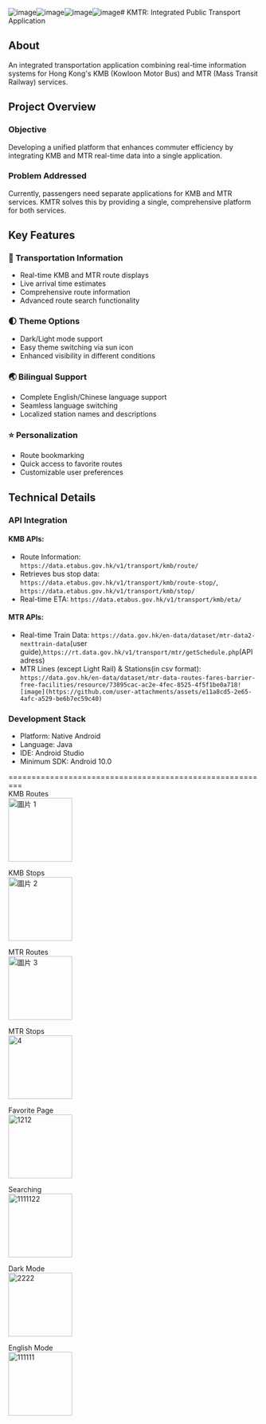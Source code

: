 ![image](https://github.com/user-attachments/assets/8c103682-89f0-4cd2-be49-927effdf098a)![image](https://github.com/user-attachments/assets/2b65ea86-c57e-4ea9-be04-c4b80af46510)![image](https://github.com/user-attachments/assets/7a9f5de8-9d74-4d1c-8b0c-c7fa5f543439)![image](https://github.com/user-attachments/assets/af3cfdf2-ea32-4a5f-9831-713e577a0803)# KMTR: Integrated Public Transport Application

## About
An integrated transportation application combining real-time information systems for Hong Kong's KMB (Kowloon Motor Bus) and MTR (Mass Transit Railway) services.

## Project Overview
### Objective
Developing a unified platform that enhances commuter efficiency by integrating KMB and MTR real-time data into a single application.

### Problem Addressed
Currently, passengers need separate applications for KMB and MTR services. KMTR solves this by providing a single, comprehensive platform for both services.

## Key Features

### 🚉 Transportation Information
- Real-time KMB and MTR route displays
- Live arrival time estimates
- Comprehensive route information
- Advanced route search functionality

### 🌓 Theme Options
- Dark/Light mode support
- Easy theme switching via sun icon
- Enhanced visibility in different conditions

### 🌏 Bilingual Support
- Complete English/Chinese language support
- Seamless language switching
- Localized station names and descriptions

### ⭐ Personalization
- Route bookmarking
- Quick access to favorite routes
- Customizable user preferences

## Technical Details

### API Integration
#### KMB APIs:
- Route Information: `https://data.etabus.gov.hk/v1/transport/kmb/route/`
- Retrieves bus stop data: `https://data.etabus.gov.hk/v1/transport/kmb/route-stop/`, `https://data.etabus.gov.hk/v1/transport/kmb/stop/`
- Real-time ETA: `https://data.etabus.gov.hk/v1/transport/kmb/eta/`

#### MTR APIs:
- Real-time Train Data: `https://data.gov.hk/en-data/dataset/mtr-data2-nexttrain-data`(user guide),`https://rt.data.gov.hk/v1/transport/mtr/getSchedule.php`(API adress)
- MTR Lines (except Light Rail) & Stations(in csv format): `https://data.gov.hk/en-data/dataset/mtr-data-routes-fares-barrier-free-facilities/resource/73895cac-ac2e-4fec-8525-4f5f1be0a718![image](https://github.com/user-attachments/assets/e11a8cd5-2e65-4afc-a529-be6b7ec59c40)
`

### Development Stack
- Platform: Native Android
- Language: Java
- IDE: Android Studio
- Minimum SDK: Android 10.0


=========================================================</br>
KMB Routes</br>
<img width="128" alt="圖片 1" src="https://github.com/user-attachments/assets/708cd979-303b-4b6f-8809-39aab334a7bf" />



KMB Stops</br>
<img width="128" alt="圖片 2" src="https://github.com/user-attachments/assets/03eeecd7-e0bf-4fb8-b34f-2f6e94c0069d" />




MTR Routes</br>
<img width="128" alt="圖片 3" src="https://github.com/user-attachments/assets/0e2074cb-ace9-43c8-bc8b-3c09865c7a9a" />



MTR Stops</br>
<img width="128" alt="4" src="https://github.com/user-attachments/assets/b023acc7-bf84-47fb-90f9-553fd61e23bc" />



Favorite Page</br>
<img width="128" alt="1212" src="https://github.com/user-attachments/assets/0fa38112-1fe2-4a27-a52f-b31be9aa1aea" />




Searching</br>
<img width="128" alt="1111122" src="https://github.com/user-attachments/assets/18b5f539-b028-4d43-bfa8-3fafbd2da78c" />


Dark Mode</br>
<img width="128" alt="2222" src="https://github.com/user-attachments/assets/007d2974-e381-4277-ab80-90535f09db5d" />


English Mode</br>
<img width="128" alt="111111" src="https://github.com/user-attachments/assets/7836fb2b-193c-432d-b61d-15360cda5f38" />


